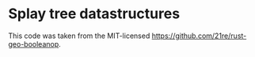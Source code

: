 # Splay tree datastructures

This code was taken from the MIT-licensed https://github.com/21re/rust-geo-booleanop.

